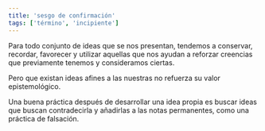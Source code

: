 ```yaml
---
title: 'sesgo de confirmación'
tags: ['término', 'incipiente']
---
```


Para todo conjunto de ideas que se nos presentan, tendemos a conservar, recordar, favorecer y utilizar aquellas que nos ayudan a reforzar creencias que previamente tenemos y consideramos ciertas.

Pero que existan ideas afines a las nuestras no refuerza su valor epistemológico. 

Una buena práctica después de desarrollar una idea propia es buscar ideas que buscan contradecirla y añadirlas a las notas permanentes, como una práctica de falsación.